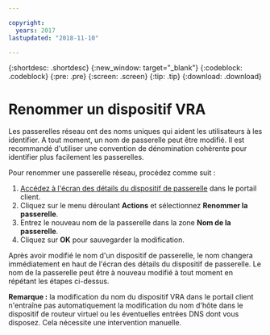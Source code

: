 ```yaml
---

copyright:
  years: 2017
lastupdated: "2018-11-10"

---
```


{:shortdesc: .shortdesc}
{:new_window: target="_blank"}
{:codeblock: .codeblock}
{:pre: .pre}
{:screen: .screen}
{:tip: .tip}
{:download: .download}

# Renommer un dispositif VRA

Les passerelles réseau ont des noms uniques qui aident les utilisateurs à les identifier. A tout moment, un nom de passerelle peut être modifié. Il est recommandé d'utiliser une convention de dénomination cohérente pour identifier plus facilement les passerelles.

Pour renommer une passerelle réseau, procédez comme suit :

1. [Accédez à l'écran des détails du dispositif de passerelle](access-gateway-details.html) dans le portail client. 
2. Cliquez sur le menu déroulant **Actions** et sélectionnez **Renommer la passerelle**.
3. Entrez le nouveau nom de la passerelle dans la zone **Nom de la passerelle**.
4. Cliquez sur **OK** pour sauvegarder la modification. 

Après avoir modifié le nom d'un dispositif de passerelle, le nom changera immédiatement en haut de l'écran des détails du dispositif de passerelle. Le nom de la passerelle peut être à nouveau modifié à tout moment en répétant les étapes ci-dessus.

**Remarque :** la modification du nom du dispositif VRA dans le portail client n'entraîne pas automatiquement la modification du nom d'hôte dans le dispositif de routeur virtuel ou les éventuelles entrées DNS dont vous disposez. Cela nécessite une intervention manuelle.
